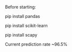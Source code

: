 Before starting:

pip install pandas

pip install scikit-learn

pip install scapy

Current prediction rate ~96.5%
